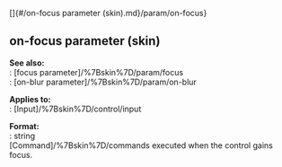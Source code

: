 []{#/on-focus parameter (skin).md}/param/on-focus}    
## on-focus parameter (skin)    
**See also:**    
:   [focus parameter]/%7Bskin%7D/param/focus    
:   [on-blur parameter]/%7Bskin%7D/param/on-blur    
<!-- -->    
**Applies to:**    
:   [Input]/%7Bskin%7D/control/input    
<!-- -->    
**Format:**    
:   string    
[Command]/%7Bskin%7D/commands executed when the control gains focus.  